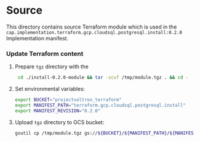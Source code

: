 # Source

This directory contains source Terraform module which is used in the `cap.implementation.terraform.gcp.cloudsql.postgresql.install:0.2.0` Implementation manifest.

### Update Terraform content

1. Prepare `tgz` directory with the 
    
   ```bash
    cd ./install-0.2.0-module && tar -zcvf /tmp/module.tgz . && cd -
    ```

1. Set environmental variables:
   ```bash
   export BUCKET="projectvoltron_terraform"
   export MANIFEST_PATH="terraform.gcp.cloudsql.postgresql.install"
   export MANIFEST_REVISION="0.2.0"
   ```
   
1. Upload `tgz` directory to GCS bucket:
    
   ```bash
   gsutil cp /tmp/module.tgz gs://${BUCKET}/${MANIFEST_PATH}/${MANIFEST_REVISION}/module.tgz
   ```

